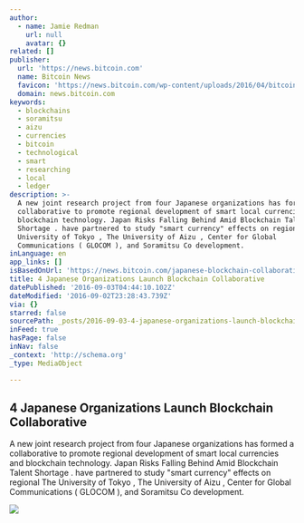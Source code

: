 ```yaml
---
author:
  - name: Jamie Redman
    url: null
    avatar: {}
related: []
publisher:
  url: 'https://news.bitcoin.com'
  name: Bitcoin News
  favicon: 'https://news.bitcoin.com/wp-content/uploads/2016/04/bitcoin_fav.png'
  domain: news.bitcoin.com
keywords:
  - blockchains
  - soramitsu
  - aizu
  - currencies
  - bitcoin
  - technological
  - smart
  - researching
  - local
  - ledger
description: >-
  A new joint research project from four Japanese organizations has formed a
  collaborative to promote regional development of smart local currencies and
  blockchain technology. Japan Risks Falling Behind Amid Blockchain Talent
  Shortage . have partnered to study "smart currency" effects on regional The
  University of Tokyo , The University of Aizu , Center for Global
  Communications ( GLOCOM ), and Soramitsu Co development.
inLanguage: en
app_links: []
isBasedOnUrl: 'https://news.bitcoin.com/japanese-blockchain-collaborative/'
title: 4 Japanese Organizations Launch Blockchain Collaborative
datePublished: '2016-09-03T04:44:10.102Z'
dateModified: '2016-09-02T23:28:43.739Z'
via: {}
starred: false
sourcePath: _posts/2016-09-03-4-japanese-organizations-launch-blockchain-collaborative.md
inFeed: true
hasPage: false
inNav: false
_context: 'http://schema.org'
_type: MediaObject

---
```

<article style=""><h1>4 Japanese Organizations Launch Blockchain Collaborative</h1><p>A new joint research project from four Japanese organizations has formed a collaborative to promote regional development of smart local currencies and blockchain technology. Japan Risks Falling Behind Amid Blockchain Talent Shortage . have partnered to study "smart currency" effects on regional The University of Tokyo , The University of Aizu , Center for Global Communications ( GLOCOM ), and Soramitsu Co development.</p><img src="https://news.bitcoin.com/wp-content/uploads/2016/09/shutterstock_439908571.jpg" /></article>